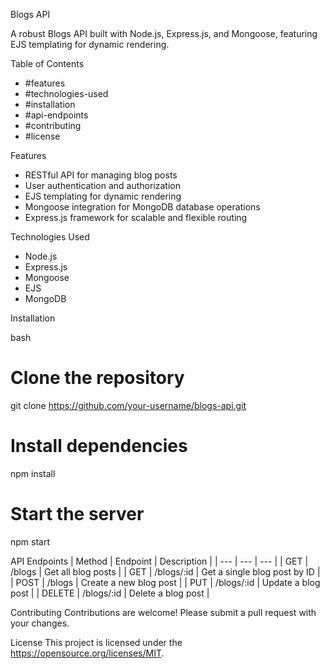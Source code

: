 Blogs API

A robust Blogs API built with Node.js, Express.js, and Mongoose, featuring EJS templating for dynamic rendering.

Table of Contents
- #features
- #technologies-used
- #installation
- #api-endpoints
- #contributing
- #license

Features
- RESTful API for managing blog posts
- User authentication and authorization
- EJS templating for dynamic rendering
- Mongoose integration for MongoDB database operations
- Express.js framework for scalable and flexible routing

Technologies Used
- Node.js
- Express.js
- Mongoose
- EJS
- MongoDB

Installation

bash
# Clone the repository
git clone https://github.com/your-username/blogs-api.git

# Install dependencies
npm install

# Start the server
npm start


API Endpoints
| Method | Endpoint | Description |
| --- | --- | --- |
| GET | /blogs | Get all blog posts |
| GET | /blogs/:id | Get a single blog post by ID |
| POST | /blogs | Create a new blog post |
| PUT | /blogs/:id | Update a blog post |
| DELETE | /blogs/:id | Delete a blog post |

Contributing
Contributions are welcome! Please submit a pull request with your changes.

License
This project is licensed under the https://opensource.org/licenses/MIT.
